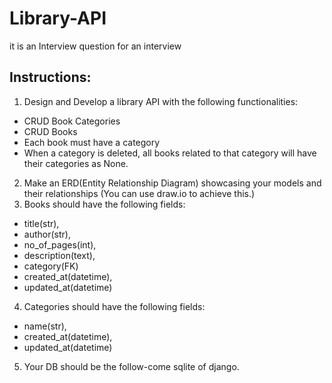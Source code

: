 # Library-API
it is an Interview question for an interview 

## Instructions:
1. Design and Develop a library API with the following functionalities:
- CRUD Book Categories
- CRUD Books
- Each book must have a category
- When a category is deleted, all books related to that category will have their categories as None.

2. Make an ERD(Entity Relationship Diagram) showcasing your models and their relationships (You can use draw.io to achieve this.)
3. Books should have the following fields:
- title(str),
- author(str),
- no_of_pages(int),
- description(text),
- category(FK)
- created_at(datetime),
- updated_at(datetime)
  
4. Categories should have the following fields:
- name(str),
- created_at(datetime),
- updated_at(datetime)
5. Your DB should be the follow-come sqlite of django.

